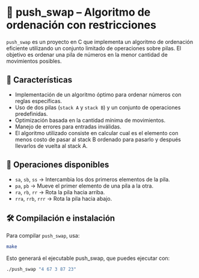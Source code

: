 # 🔀 push_swap – Algoritmo de ordenación con restricciones

`push_swap` es un proyecto en C que implementa un algoritmo de ordenación eficiente utilizando un conjunto limitado de operaciones sobre pilas.
El objetivo es ordenar una pila de números en la menor cantidad de movimientos posibles.

## 🚀 Características
- Implementación de un algoritmo óptimo para ordenar números con reglas específicas.
- Uso de dos pilas (`stack A` y `stack B`) y un conjunto de operaciones predefinidas.
- Optimización basada en la cantidad mínima de movimientos.
- Manejo de errores para entradas inválidas.
- El algoritmo utilizado consiste en calcular cual es el elemento con menos costo de pasar al stack B ordenado para pasarlo y después llevarlos de vuelta al stack A.

## 🎯 Operaciones disponibles
- `sa`, `sb`, `ss` → Intercambia los dos primeros elementos de la pila.
- `pa`, `pb` → Mueve el primer elemento de una pila a la otra.
- `ra`, `rb`, `rr` → Rota la pila hacia arriba.
- `rra`, `rrb`, `rrr` → Rota la pila hacia abajo.

## 🛠️ Compilación e instalación
Para compilar `push_swap`, usa:
```bash
make
```
Esto generará el ejecutable push_swap, que puedes ejecutar con:
```bash
./push_swap "4 67 3 87 23"
```
